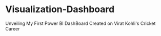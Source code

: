 # Visualization-Dashboard
Unveiling My First Power BI DashBoard
Created on Virat Kohli's Cricket Career
